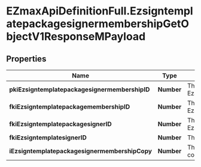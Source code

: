 # EZmaxApiDefinitionFull.EzsigntemplatepackagesignermembershipGetObjectV1ResponseMPayload

## Properties

Name | Type | Description | Notes
------------ | ------------- | ------------- | -------------
**pkiEzsigntemplatepackagesignermembershipID** | **Number** | The unique ID of the Ezsigntemplatepackagesignermembership | 
**fkiEzsigntemplatepackagemembershipID** | **Number** | The unique ID of the Ezsigntemplatepackagemembership | 
**fkiEzsigntemplatepackagesignerID** | **Number** | The unique ID of the Ezsigntemplatepackagesigner | 
**fkiEzsigntemplatesignerID** | **Number** | The unique ID of the Ezsigntemplatesigner | 
**iEzsigntemplatepackagesignermembershipCopy** | **Number** | The Copy number in case of multiple copies. | [optional] 


